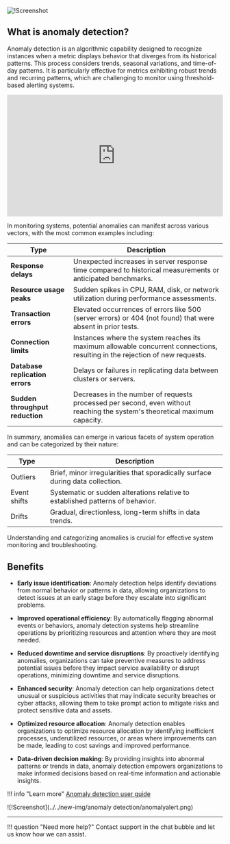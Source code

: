 

![!Screenshot](../../Data-insights/Features/images/Anomaly-detection/anomalyreport.png)



## What is anomaly detection?

Anomaly detection is an algorithmic capability designed to recognize instances when a metric displays behavior that diverges from its historical patterns. This process considers trends, seasonal variations, and time-of-day patterns. It is particularly effective for metrics exhibiting robust trends and recurring patterns, which are challenging to monitor using threshold-based alerting systems.

<div style="padding:56.25% 0 0 0;position:relative;"><iframe src="https://player.vimeo.com/video/920397856?badge=0&amp;autopause=0&amp;player_id=0&amp;app_id=58479" frameborder="0" allow="autoplay; fullscreen; picture-in-picture; clipboard-write" style="position:absolute;top:0;left:0;width:100%;height:100%;" title="Understanding Anomaly Detection"></iframe></div><script src="https://player.vimeo.com/api/player.js"></script>

In monitoring systems, potential anomalies can manifest across various vectors, with the most common examples including:

| Type         | Description     | 
|--------------|-----------|
| **Response delays** | Unexpected increases in server response time compared to historical measurements or anticipated benchmarks.|
|**Resource usage peaks** | Sudden spikes in CPU, RAM, disk, or network utilization during performance assessments.|
|**Transaction errors**| Elevated occurrences of errors like 500 (server errors) or 404 (not found) that were absent in prior tests.|
|**Connection limits** | Instances where the system reaches its maximum allowable concurrent connections, resulting in the rejection of new requests.|
|**Database replication errors** | Delays or failures in replicating data between clusters or servers.|
|**Sudden throughput reduction**| Decreases in the number of requests processed per second, even without reaching the system's theoretical maximum capacity.|


In summary, anomalies can emerge in various facets of system operation and can be categorized by their nature:

| Type         | Description     | 
|--------------|-----------|
|Outliers| Brief, minor irregularities that sporadically surface during data collection.|
|Event shifts | Systematic or sudden alterations relative to established patterns of behavior.|
|Drifts | Gradual, directionless, long-term shifts in data trends.|

Understanding and categorizing anomalies is crucial for effective system monitoring and troubleshooting.



## Benefits 

* **Early issue identification**: Anomaly detection helps identify deviations from normal behavior or patterns in data, allowing organizations to detect issues at an early stage before they escalate into significant problems.

* **Improved operational efficiency**: By automatically flagging abnormal events or behaviors, anomaly detection systems help streamline operations by prioritizing resources and attention where they are most needed.

* **Reduced downtime and service disruptions**: By proactively identifying anomalies, organizations can take preventive measures to address potential issues before they impact service availability or disrupt operations, minimizing downtime and service disruptions.

* **Enhanced security**: Anomaly detection can help organizations detect unusual or suspicious activities that may indicate security breaches or cyber attacks, allowing them to take prompt action to mitigate risks and protect sensitive data and assets.

* **Optimized resource allocation**: Anomaly detection enables organizations to optimize resource allocation by identifying inefficient processes, underutilized resources, or areas where improvements can be made, leading to cost savings and improved performance.

* **Data-driven decision making**: By providing insights into abnormal patterns or trends in data, anomaly detection empowers organizations to make informed decisions based on real-time information and actionable insights.

!!! info "Learn more"
    [Anomaly detection user guide](/Cloud/guides/Anomaly-Detection/ADuserguide/) 

![!Screenshot](../../new-img/anomaly detection/anomalyalert.png)

___

!!! question "Need more help?"
    Contact support in the chat bubble and let us know how we can assist.










